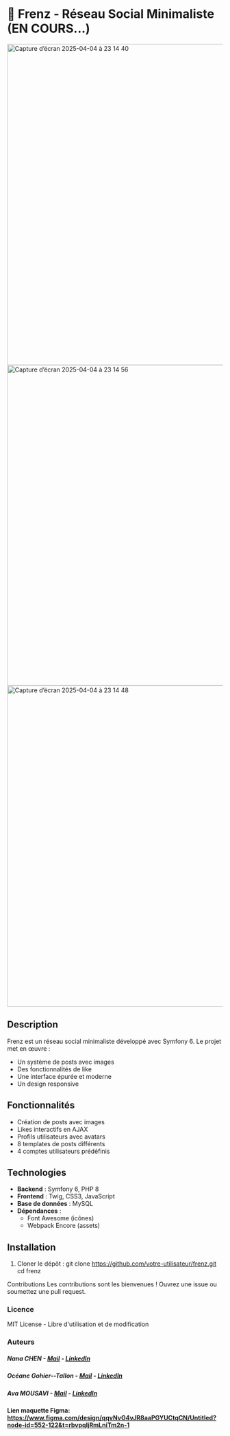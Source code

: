 # 💬 Frenz - Réseau Social Minimaliste (EN COURS...)
<img width="748" alt="Capture d’écran 2025-04-04 à 23 14 40" src="https://github.com/user-attachments/assets/e510395e-76ed-4027-bc39-f1efd4975427" />
<img width="747" alt="Capture d’écran 2025-04-04 à 23 14 56" src="https://github.com/user-attachments/assets/429218ab-1201-4556-91d5-ad3c53127935" />
<img width="748" alt="Capture d’écran 2025-04-04 à 23 14 48" src="https://github.com/user-attachments/assets/a0ce7dba-417d-41da-a8bb-2b51b23ed2f3" />

## Description
Frenz est un réseau social minimaliste développé avec Symfony 6. Le projet met en œuvre :

- Un système de posts avec images
- Des fonctionnalités de like
- Une interface épurée et moderne
- Un design responsive

## Fonctionnalités
- Création de posts avec images
- Likes interactifs en AJAX
- Profils utilisateurs avec avatars
- 8 templates de posts différents
- 4 comptes utilisateurs prédéfinis

## Technologies
- **Backend** : Symfony 6, PHP 8
- **Frontend** : Twig, CSS3, JavaScript
- **Base de données** : MySQL
- **Dépendances** : 
  - Font Awesome (icônes)
  - Webpack Encore (assets)


## Installation
1. Cloner le dépôt :
git clone https://github.com/votre-utilisateur/frenz.git
cd frenz

Contributions
Les contributions sont les bienvenues ! Ouvrez une issue ou soumettez une pull request.



### Licence
MIT License - Libre d'utilisation et de modification

### Auteurs
##### Nana CHEN - [Mail](cxxnana@gmail.com) - [LinkedIn](https://www.linkedin.com/in/cxxhime/) 
##### Océane Gohier--Tallon - [Mail](Oceanegohiertallon@gmail.com) - [LinkedIn](https://www.linkedin.com/in/oc%C3%A9ane-gohier-tallon-9a0303232/)
##### Ava MOUSAVI - [Mail](avamousavis1381@gmail.com) - [LinkedIn](https://www.linkedin.com/in/seyedeh-ava-mousavi-4501a6334/)


#### Lien maquette Figma: https://www.figma.com/design/qqvNvG4vJR8aaPGYUCtqCN/Untitled?node-id=552-122&t=rbvpqIjRmLniTm2n-1
